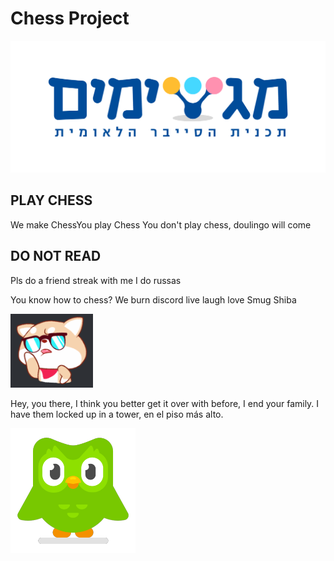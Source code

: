 # Chess Project

![Logo](MagshimimLogo.png)

## PLAY CHESS

We make ChessYou play Chess
You don't play chess, doulingo will come

## DO NOT READ
Pls do a friend streak with me
I do russas

You know how to chess?
We burn discord
live laugh love Smug Shiba

![Logo](notACat.png)


Hey, you there,
I think you better get
it over with before,
I end your family.
I have them locked up in a tower,
en el piso más alto.

![Logo](anOwlMaybe.png)